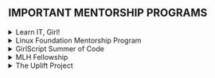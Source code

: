 ## IMPORTANT MENTORSHIP PROGRAMS

<details>
<summary>Learn IT, Girl!</summary>
<br>
Details - It is an  international mentorship program that helps women to  learn a new programming language by doing an awesome opensource  project!<br>
<br>
  
Website - <br>https://www.learnitgirl.com/<br>
<br>

Eligibility - <br>
* Anyone with experience and knowledge about any one or more programming language.<br>
* Should be proficient in speaking english.<br>
* Can take mentees doubts and resolve them <br>
* If possible can provide mentees with project ideas and resources.<br>
<br>

Application - <br>
* Registration starts in early February (almost every year)<br>
* Event starts from March,11 till June,16.<br>
* Their is mid evaluation also scheduled in between the course.  <br>
<br>

Program Duration - 3 months (as per 4th edition of this program)<br><br>

Application Steps- <br>
* It take approx an hour to complete application so that we can get an knowledge abour your experience and technical skills.
<br><br>

Resources for Preparation  - 
<br>
* https://medium.com/learn-it-girl/learn-it-girl-my-experience-with-a-mentorship-program-for-women-f30b0c4721b5<br>
* https://intranet.birmingham.ac.uk/as/employability/careers/mentoring/mentoring-schemes/top-tips-for-your-mentoring-application.aspx<br>
* https://www.td.org/insights/7-tips-about-how-to-mentor-someone

<br>
</details>

<details>
<summary>Linux Foundation Mentorship Program</summary>
<br>
Details -  <br>
The Linux Foundation Mentorship Program is designed to help developers with necessary skills and resources to learn, experiment, and contribute effectively to open source communities.<br>
<br>

Website - <br>https://www.linuxfoundation.org/en/about/diversity-inclusivity/mentorship/<br>
<br>

Eligibility - <br>
* Must be at least 18 years of age
* Must be a participant (administrator, contributor, and so on) in the project for which you want to be a mentor
* Should have significant experience on the subject matter and the skills that the mentees will be developing
* Must not be subject to any obligations to third parties (such as contractual obligations to an employer) that would restrict or prohibit performing as a mentor
* Must be able to devote sufficient time to assisting one or more mentees on a regular basis throughout their mentorships

<br>

Program duration - 3 months
<br><br>
Application- <br>
<br>
**Spring Term: March – May**
<br>
* Applications open: mid Jan – Feb  (4 weeks)<br>

<br>

**Summer Term: June – August**
<br>
* Applications open: mid April – May (4 weeks) <br>
<br>

**Fall Term: September – Nov**
* Applications open: mid July  – August (4 weeks) <br>
<br>
Application Steps- <br>

* You should first create an account on the LFX platform. <br>
* Then, you will be asked to fill in registration information about yourself, as well as details such as your skills and the project(s) for which you wish to be a mentor.

<br>
Resources for Preparation  - <br>

* https://docs.linuxfoundation.org/lfx/mentorship/mentors <br>
* https://lfx.linuxfoundation.org/tools/mentorship/guide/
</details>

<details>
<summary>GirlScript Summer of Code</summary>
<br>
Details - GirlScript Summer of Code is the 3 month long Open Source program during summers conducted by GirlScript Foundation. Throughout the program, participants contribute to different projects under guidance of experienced mentors. <br>
<br>
  
Website - <br>https://gssoc.girlscript.tech/<br>
<br>

Eligibility - <br>
* Anyone with experience and knowledge about any one or more programming language.<br>
* Anyone who can provide and help mentees with project and resources for contributing.<br>
* Can take mentees doubts and resolve them.<br>
* Participation from all age groups, countries and genders allowed.<br>

<br>

Application - <br>
* Registration starts in early or mid February (almost every year)<br>
* Event starts from March till May and results declared in June<br>
<br>

Program Duration - 3 months <br><br>

Application Steps- <br>
* It take approx half an hour to one hour to complete application so that they can get proper knowledge abour your experience and technical skills.
<br><br>

Resources for Preparation  - 
<br>
* https://gssoc.girlscript.tech/FAQs.html<br>
* https://medium.com/girlscript-summer-of-code/what-is-girlscript-summer-of-code-8fb0df21f52b<br>
* https://zolaha.com/gssoc-2021-what-is-gssoc-benifits-eligibility-and-how-to-apply/

<br>
</details>

<details>
<summary>MLH Fellowship</summary>
<br>
Details - The MLH Fellowship is a remote internship alternative for aspiring technologists. You spend 12 weeks building your skills by collaborating on real-world projects here. <br>
<br>
  
Website - <br>https://fellowship.mlh.io/<br>
<br>

Eligibility - <br>

* Over the age of 18; or over the age of 13 with a parent's permission to participate in this program
* Reside in a country not embargoed by the United States 
* Able to commit 30 hours per week to this program
* Know how to code in at least one language
* Proficient English speaker
* Have access to a video call quality Internet connection <br><br>

Program Duration - Three 12-week batches of the MLH Fellowship per year <br><br>

Application Steps- <br>
* Application takes approximately 30-45 minutes to complete.
* Submission of your application where you have to tell them about yourself, your experience, & why you want to be an MLH Fellow.
* Give a 10-minutes video interview where the mentors ask you some general questions to judge your personality and discuss coding related stuffs.
* Provide any required documentation, sign your participation agreement, & prepare for orientation on selection.
<br><br>

Resources for Preparation  - 
<br>
* https://fellowship.mlh.io/faq
* https://dev.to/pawankolhe/applying-to-the-mlh-fellowship-tips-tricks-1jc1

<br>
</details>

<details>
<summary>The Uplift Project</summary>
<br>
Details - Uplift is a global project which aims at helping everyone looking for opportunities to leverage their knowledge, skills, and potential to higher levels.It offers training programs in technical skills, eg. AI, ML, Full Stack Dev and offers training programs in soft skills, eg. Public Speaking, Leadership. <br>
<br>
  
Website - <br>https://uplift.girlscript.tech/<br>
<br>

Eligibility - <br>
* Anyone with experience and knowledge about one or more technical or non-technical skills.<br>
* Can take mentees doubts and resolve them.<br>
* Anybody who is willing to learn new skills and willing to mentor the participants are eligible to participate.<br>
<br>

Application - <br>
* Registration starts in May (almost every year)<br>
* Event starts from June till August<br>
<br>

Program Duration - 3 months <br><br>

Application Steps- <br>
* It take approx half an hour to complete application so that they can get proper knowledge abour your experience and technical/non-technical skills.
<br><br>

Resources for Preparation  - 
<br>
* https://uplift.girlscript.tech/index.html#faq<br>

<br>
</details>
